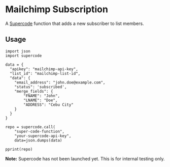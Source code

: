 # Mailchimp Subscription

A [Supercode](http://gosupercode.com) function that adds a new subscriber to list members.

## Usage

```
import json
import supercode

data = {
  "apikey": "mailchimp-api-key",
  "list_id": "mailchimp-list-id",
  "data": {
    "email_address": "john.doe@example.com",
    "status": 'subscribed',
    "merge_fields": {
        "FNAME": "John",
        "LNAME": "Doe",
        "ADDRESS": "Cebu City"
    }
  }
}

repo = supercode.call(
    "super-code-function",
    "your-supercode-api-key",
    data=json.dumps(data)

pprint(repo)
```

**Note:** Supercode has not been launched yet. This is for internal testing only.
